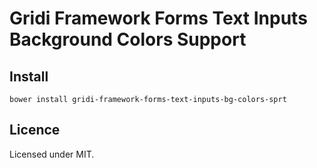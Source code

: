 # Gridi Framework Forms Text Inputs Background Colors Support

## Install
`bower install gridi-framework-forms-text-inputs-bg-colors-sprt`

## Licence

Licensed under MIT.
